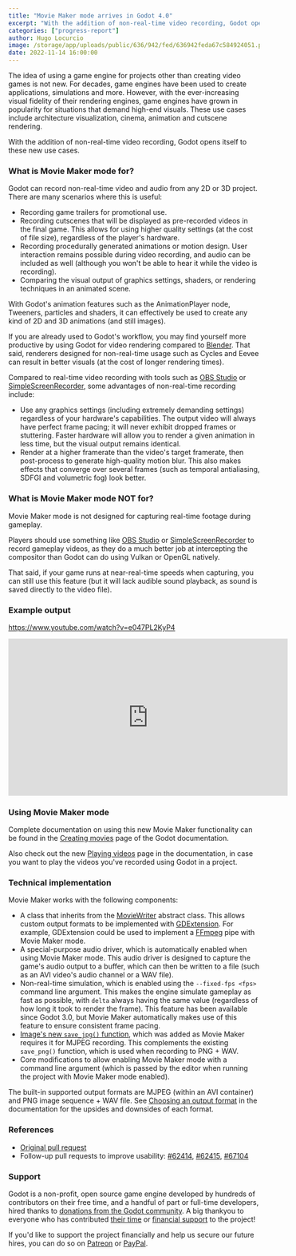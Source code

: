 ```yaml
---
title: "Movie Maker mode arrives in Godot 4.0"
excerpt: "With the addition of non-real-time video recording, Godot opens itself to new use cases such as architecture visualization and cutscene rendering."
categories: ["progress-report"]
author: Hugo Locurcio
image: /storage/app/uploads/public/636/942/fed/636942feda67c584924051.png
date: 2022-11-14 16:00:00
---
```


The idea of using a game engine for projects other than creating video games is not new. For decades, game engines have been used to create applications, simulations and more. However, with the ever-increasing visual fidelity of their rendering engines, game engines have grown in popularity for situations that demand high-end visuals. These use cases include architecture visualization, cinema, animation and cutscene rendering.

With the addition of non-real-time video recording, Godot opens itself to these new use cases.

### What is Movie Maker mode for?

Godot can record non-real-time video and audio from any 2D or 3D project. There are many scenarios where this is useful:

- Recording game trailers for promotional use.
- Recording cutscenes that will be displayed as pre-recorded videos in the final game. This allows for using higher quality settings (at the cost of file size), regardless of the player's hardware.
- Recording procedurally generated animations or motion design. User interaction remains possible during video recording, and audio can be included as well (although you won't be able to hear it while the video is recording).
- Comparing the visual output of graphics settings, shaders, or rendering techniques in an animated scene.

With Godot's animation features such as the AnimationPlayer node, Tweeners, particles and shaders, it can effectively be used to create any kind of 2D and 3D animations (and still images).

If you are already used to Godot's workflow, you may find yourself more productive by using Godot for video rendering compared to [Blender](https://www.blender.org/). That said, renderers designed for non-real-time usage such as Cycles and Eevee can result in better visuals (at the cost of longer rendering times).

Compared to real-time video recording with tools such as [OBS Studio](https://obsproject.com/) or [SimpleScreenRecorder](https://www.maartenbaert.be/simplescreenrecorder/), some advantages of non-real-time recording include:

- Use any graphics settings (including extremely demanding settings) regardless of your hardware's capabilities. The output video will always have perfect frame pacing; it will never exhibit dropped frames or stuttering. Faster hardware will allow you to render a given animation in less time, but the visual output remains identical.
- Render at a higher framerate than the video's target framerate, then post-process to generate high-quality motion blur. This also makes effects that converge over several frames (such as temporal antialiasing, SDFGI and volumetric fog) look better.

### What is Movie Maker mode NOT for?

Movie Maker mode is not designed for capturing real-time footage during gameplay.

Players should use something like [OBS Studio](https://obsproject.com/) or [SimpleScreenRecorder](https://www.maartenbaert.be/simplescreenrecorder/) to record gameplay videos, as they do a much better job at intercepting the compositor than Godot can do using Vulkan or OpenGL natively.

That said, if your game runs at near-real-time speeds when capturing, you can still use this feature (but it will lack audible sound playback, as sound is saved directly to the video file).

### Example output

https://www.youtube.com/watch?v=e047PL2KyP4

<iframe width="560" height="315" src="https://www.youtube.com/embed/e047PL2KyP4" title="YouTube video player" frameborder="0" allow="accelerometer; autoplay; clipboard-write; encrypted-media; gyroscope; picture-in-picture" allowfullscreen></iframe>


### Using Movie Maker mode

Complete documentation on using this new Movie Maker functionality can be found in the [Creating movies](https://docs.godotengine.org/en/latest/tutorials/animation/creating_movies.html) page of the Godot documentation.

Also check out the new [Playing videos](https://docs.godotengine.org/en/latest/tutorials/animation/playing_videos.html) page in the documentation, in case you want to play the videos you've recorded using Godot in a project.

### Technical implementation

Movie Maker works with the following components:

- A class that inherits from the [MovieWriter](https://docs.godotengine.org/en/latest/classes/class_moviewriter.html) abstract class. This allows custom output formats to be implemented with [GDExtension](https://godotengine.org/article/introducing-gd-extensions). For example, GDExtension could be used to implement a [FFmpeg](https://ffmpeg.org/) pipe with Movie Maker mode.
- A special-purpose audio driver, which is automatically enabled when using Movie Maker mode. This audio driver is designed to capture the game's audio output to a buffer, which can then be written to a file (such as an AVI video's audio channel or a WAV file).
- Non-real-time simulation, which is enabled using the `--fixed-fps <fps>` command line argument. This makes the engine simulate gameplay as fast as possible, with `delta` always having the same value (regardless of how long it took to render the frame). This feature has been available since Godot 3.0, but Movie Maker automatically makes use of this feature to ensure consistent frame pacing.
- [Image's new `save_jpg()` function](https://docs.godotengine.org/en/latest/classes/class_image.html#class-image-method-save-jpg), which was added as Movie Maker requires it for MJPEG recording. This complements the existing `save_png()` function, which is used when recording to PNG + WAV.
- Core modifications to allow enabling Movie Maker mode with a command line argument (which is passed by the editor when running the project with Movie Maker mode enabled).

The built-in supported output formats are MJPEG (within an AVI container) and PNG image sequence + WAV file. See [Choosing an output format](https://docs.godotengine.org/en/latest/tutorials/animation/creating_movies.html#choosing-an-output-format) in the documentation for the upsides and downsides of each format.

### References

- [Original pull request](https://github.com/godotengine/godot/pull/62122)
- Follow-up pull requests to improve usability: [#62414](https://github.com/godotengine/godot/pull/62414), [#62415](https://github.com/godotengine/godot/pull/62415), [#67104](https://github.com/godotengine/godot/pull/67104)

### Support

Godot is a non-profit, open source game engine developed by hundreds of contributors on their free time, and a handful of part or full-time developers, hired thanks to [donations from the Godot community](https://godotengine.org/donate). A big thankyou to everyone who has contributed [their time](https://github.com/godotengine/godot/blob/master/AUTHORS.md) or [financial support](https://github.com/godotengine/godot/blob/master/DONORS.md) to the project!

If you'd like to support the project financially and help us secure our future hires, you can do so on [Patreon](https://www.patreon.com/godotengine) or [PayPal](https://godotengine.org/donate).
